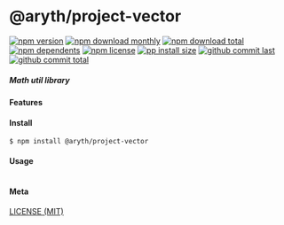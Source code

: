 # @aryth/project-vector

[![npm version][badge-npm-version]][url-npm]
[![npm download monthly][badge-npm-download-monthly]][url-npm]
[![npm download total][badge-npm-download-total]][url-npm]
[![npm dependents][badge-npm-dependents]][url-github]
[![npm license][badge-npm-license]][url-npm]
[![pp install size][badge-pp-install-size]][url-pp]
[![github commit last][badge-github-last-commit]][url-github]
[![github commit total][badge-github-commit-count]][url-github]

[//]: <> (Shields)
[badge-npm-version]: https://flat.badgen.net/npm/v/@aryth/project-vector
[badge-npm-download-monthly]: https://flat.badgen.net/npm/dm/@aryth/project-vector
[badge-npm-download-total]:https://flat.badgen.net/npm/dt/@aryth/project-vector
[badge-npm-dependents]: https://flat.badgen.net/npm/dependents/@aryth/project-vector
[badge-npm-license]: https://flat.badgen.net/npm/license/@aryth/project-vector
[badge-pp-install-size]: https://flat.badgen.net/packagephobia/install/@aryth/project-vector
[badge-github-last-commit]: https://flat.badgen.net/github/last-commit/hoyeungw/aryth
[badge-github-commit-count]: https://flat.badgen.net/github/commits/hoyeungw/aryth

[//]: <> (Link)
[url-npm]: https://npmjs.org/package/@aryth/project-vector
[url-pp]: https://packagephobia.now.sh/result?p=@aryth/project-vector
[url-github]: https://github.com/hoyeungw/aryth

##### Math util library

#### Features

#### Install
```console
$ npm install @aryth/project-vector
```

#### Usage
```js
```

#### Meta
[LICENSE (MIT)](LICENSE)
